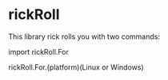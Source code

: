 # rickRoll
This library rick rolls you with two commands:

import rickRoll.For

rickRoll.For.(platform)(Linux or Windows)
